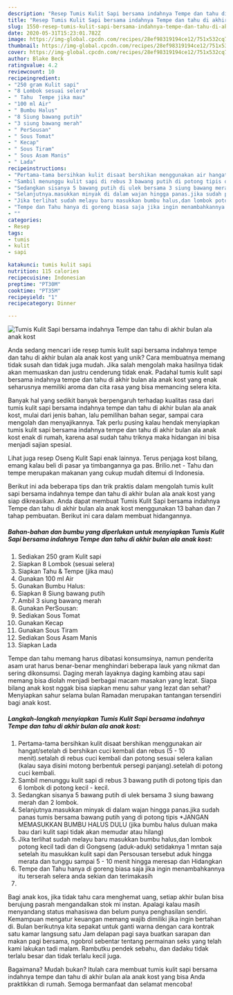 ```yaml
---
description: "Resep Tumis Kulit Sapi bersama indahnya Tempe dan tahu di akhir bulan ala anak kost yang Enak"
title: "Resep Tumis Kulit Sapi bersama indahnya Tempe dan tahu di akhir bulan ala anak kost yang Enak"
slug: 1550-resep-tumis-kulit-sapi-bersama-indahnya-tempe-dan-tahu-di-akhir-bulan-ala-anak-kost-yang-enak
date: 2020-05-31T15:23:01.782Z
image: https://img-global.cpcdn.com/recipes/28ef98319194ce12/751x532cq70/tumis-kulit-sapi-bersama-indahnya-tempe-dan-tahu-di-akhir-bulan-ala-anak-kost-foto-resep-utama.jpg
thumbnail: https://img-global.cpcdn.com/recipes/28ef98319194ce12/751x532cq70/tumis-kulit-sapi-bersama-indahnya-tempe-dan-tahu-di-akhir-bulan-ala-anak-kost-foto-resep-utama.jpg
cover: https://img-global.cpcdn.com/recipes/28ef98319194ce12/751x532cq70/tumis-kulit-sapi-bersama-indahnya-tempe-dan-tahu-di-akhir-bulan-ala-anak-kost-foto-resep-utama.jpg
author: Blake Beck
ratingvalue: 4.2
reviewcount: 10
recipeingredient:
- "250 gram Kulit sapi"
- "8 Lombok sesuai selera"
- " Tahu  Tempe jika mau"
- "100 ml Air"
- " Bumbu Halus"
- "8 Siung bawang putih"
- "3 siung bawang merah"
- " PerSousan"
- " Sous Tomat"
- " Kecap"
- " Sous Tiram"
- " Sous Asam Manis"
- " Lada"
recipeinstructions:
- "Pertama-tama bersihkan kulit disaat bershikan menggunakan air hangat/setelah di bershikan cuci kembali dan rebus (5 - 10 menit).setalah di rebus cuci kembali dan potong sesuai selera kalian (kalau saya disini motong berbentuk persegi panjang).setelah di potong cuci kembali."
- "Sambil menunggu kulit sapi di rebus 3 bawang putih di potong tipis dan 6 lombok di potong kecil - kecil."
- "Sedangkan sisanya 5 bawang putih di ulek bersama 3 siung bawang merah dan 2 lombok."
- "Selanjutnya.masukkan minyak di dalam wajan hingga panas.jika sudah panas tumis bersama bawang putih yang di potong tipis *JANGAN MEMASUKKAN BUMBU HALUS DULU (jika bumbu halus duluan maka bau dari kulit sapi tidak akan memudar atau hilang)"
- "Jika terlihat sudah melayu baru masukkan bumbu halus,dan lombok potong kecil tadi dan di Gongseng (aduk-aduk) setidaknya 1 mntan saja setelah itu masukkan kulit sapi dan Persousan tersebut aduk hingga merata dan tunggu sampai 5 - 10 menit hingga meresap dan Hidangkan"
- "Tempe dan Tahu hanya di goreng biasa saja jika ingin menambahkannya itu terserah selera anda sekian dan terimakasih"
- ""
categories:
- Resep
tags:
- tumis
- kulit
- sapi

katakunci: tumis kulit sapi 
nutrition: 115 calories
recipecuisine: Indonesian
preptime: "PT30M"
cooktime: "PT35M"
recipeyield: "1"
recipecategory: Dinner

---
```



![Tumis Kulit Sapi bersama indahnya Tempe dan tahu di akhir bulan ala anak kost](https://img-global.cpcdn.com/recipes/28ef98319194ce12/751x532cq70/tumis-kulit-sapi-bersama-indahnya-tempe-dan-tahu-di-akhir-bulan-ala-anak-kost-foto-resep-utama.jpg)

Anda sedang mencari ide resep tumis kulit sapi bersama indahnya tempe dan tahu di akhir bulan ala anak kost yang unik? Cara membuatnya memang tidak susah dan tidak juga mudah. Jika salah mengolah maka hasilnya tidak akan memuaskan dan justru cenderung tidak enak. Padahal tumis kulit sapi bersama indahnya tempe dan tahu di akhir bulan ala anak kost yang enak seharusnya memiliki aroma dan cita rasa yang bisa memancing selera kita.

Banyak hal yang sedikit banyak berpengaruh terhadap kualitas rasa dari tumis kulit sapi bersama indahnya tempe dan tahu di akhir bulan ala anak kost, mulai dari jenis bahan, lalu pemilihan bahan segar, sampai cara mengolah dan menyajikannya. Tak perlu pusing kalau hendak menyiapkan tumis kulit sapi bersama indahnya tempe dan tahu di akhir bulan ala anak kost enak di rumah, karena asal sudah tahu triknya maka hidangan ini bisa menjadi sajian spesial.

Lihat juga resep Oseng Kulit Sapi enak lainnya. Terus penjaga kost bilang, emang kalau beli di pasar ya timbangannya ga pas. Brilio.net - Tahu dan tempe merupakan makanan yang cukup mudah ditemui di Indonesia.


Berikut ini ada beberapa tips dan trik praktis dalam mengolah tumis kulit sapi bersama indahnya tempe dan tahu di akhir bulan ala anak kost yang siap dikreasikan. Anda dapat membuat Tumis Kulit Sapi bersama indahnya Tempe dan tahu di akhir bulan ala anak kost menggunakan 13 bahan dan 7 tahap pembuatan. Berikut ini cara dalam membuat hidangannya.

<!--inarticleads1-->

##### Bahan-bahan dan bumbu yang diperlukan untuk menyiapkan Tumis Kulit Sapi bersama indahnya Tempe dan tahu di akhir bulan ala anak kost:

1. Sediakan 250 gram Kulit sapi
1. Siapkan 8 Lombok (sesuai selera)
1. Siapkan  Tahu &amp; Tempe (jika mau)
1. Gunakan 100 ml Air
1. Gunakan  Bumbu Halus:
1. Siapkan 8 Siung bawang putih
1. Ambil 3 siung bawang merah
1. Gunakan  PerSousan:
1. Sediakan  Sous Tomat
1. Gunakan  Kecap
1. Gunakan  Sous Tiram
1. Sediakan  Sous Asam Manis
1. Siapkan  Lada


Tempe dan tahu memang harus dibatasi konsumsinya, namun penderita asam urat harus benar-benar menghindari beberapa lauk yang nikmat dan sering dikonsumsi. Daging merah layaknya daging kambing atau sapi memang bisa diolah menjadi berbagai macam masakan yang lezat. Siapa bilang anak kost nggak bisa siapkan menu sahur yang lezat dan sehat? Menyiapkan sahur selama bulan Ramadan merupakan tantangan tersendiri bagi anak kost. 

<!--inarticleads2-->

##### Langkah-langkah menyiapkan Tumis Kulit Sapi bersama indahnya Tempe dan tahu di akhir bulan ala anak kost:

1. Pertama-tama bersihkan kulit disaat bershikan menggunakan air hangat/setelah di bershikan cuci kembali dan rebus (5 - 10 menit).setalah di rebus cuci kembali dan potong sesuai selera kalian (kalau saya disini motong berbentuk persegi panjang).setelah di potong cuci kembali.
1. Sambil menunggu kulit sapi di rebus 3 bawang putih di potong tipis dan 6 lombok di potong kecil - kecil.
1. Sedangkan sisanya 5 bawang putih di ulek bersama 3 siung bawang merah dan 2 lombok.
1. Selanjutnya.masukkan minyak di dalam wajan hingga panas.jika sudah panas tumis bersama bawang putih yang di potong tipis *JANGAN MEMASUKKAN BUMBU HALUS DULU (jika bumbu halus duluan maka bau dari kulit sapi tidak akan memudar atau hilang)
1. Jika terlihat sudah melayu baru masukkan bumbu halus,dan lombok potong kecil tadi dan di Gongseng (aduk-aduk) setidaknya 1 mntan saja setelah itu masukkan kulit sapi dan Persousan tersebut aduk hingga merata dan tunggu sampai 5 - 10 menit hingga meresap dan Hidangkan
1. Tempe dan Tahu hanya di goreng biasa saja jika ingin menambahkannya itu terserah selera anda sekian dan terimakasih
1. 


Bagi anak kos, jika tidak tahu cara menghemat uang, setiap akhir bulan bisa berujung pasrah mengandalkan stok mi instan. Apalagi kalau masih menyandang status mahasiswa dan belum punya penghasilan sendiri. Kemampuan mengatur keuangan memang wajib dimiliki jika ingin bertahan di. Bulan berikutnya kita sepakat untuk ganti warna dengan cara kontrak satu kamar langsung satu Jam delapan pagi saya buatkan sarapan dan makan pagi bersama, ngobrol sebentar tentang permainan seks yang telah kami lakukan tadi malam. Rambutku pendek sebahu, dan dadaku tidak terlalu besar dan tidak terlalu kecil juga. 

Bagaimana? Mudah bukan? Itulah cara membuat tumis kulit sapi bersama indahnya tempe dan tahu di akhir bulan ala anak kost yang bisa Anda praktikkan di rumah. Semoga bermanfaat dan selamat mencoba!

